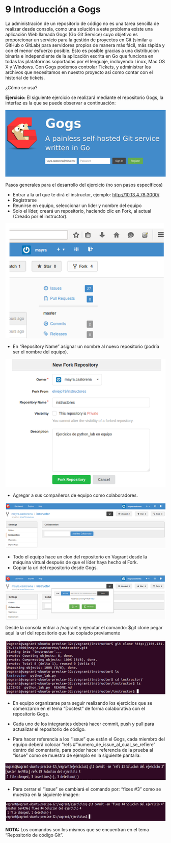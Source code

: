 # 9 Introducción a Gogs

La administración de un repositorio de código  no es una tarea sencilla de realizar desde consola, como una solución a este problema existe una aplicación Web llamada Gogs (Go Git Service) cuyo objetivo es proporcionar un servicio para la gestión de proyectos en Git (similar a GitHub o GitLab) para servidores propios de manera más fácil, más rápida y con el menor esfuerzo posible. Esto es posible gracias a una distribución binaria e independiente de la aplicación escrita en Go que funciona en todas las plataformas soportadas por el lenguaje, incluyendo Linux, Mac OS X y Windows.
Con Gogs podemos controlar Tickets, y administrar los archivos que necesitamos en nuestro proyecto así como contar con el historial de tickets.

¿Cómo se usa?

__Ejercicio:__ El siguiente ejercicio se realizará mediante el repositorio Gogs, la interfaz es la que se puede observar a continuación:

![Gogs](images/Gogs.png)

Pasos generales para el desarrollo del ejercicio (no son pasos específicos)

* Entrar a la url que te dirá el instructor, ejemplo: http://10.13.4.78:3000/
* Registrarse
* Reunirse en equipo, seleccionar un líder y nombre del equipo
* Solo el líder,  creará un repositorio, haciendo clic en Fork, al actual (Creado por el instructor).

![Hacer Fork](images/hacerfork.png)

* En “Repository Name” asignar un nombre al nuevo repositorio (podría ser el nombre del equipo).

![Asignar nombre](images/Asignarnombre.png)

* Agregar a sus compañeros de equipo como colaboradores.

![Agregar colaboradores](images/AsignarColaboradores.png)

* Todo el equipo hace un clon del repositorio en Vagrant desde la máquina virtual después de que el líder haya hecho el Fork.
* Copiar la url del repositorio desde Gogs.

![Url](images/Copiarurl.png)

Desde la consola entrar a /vagrant y ejecutar el comando:
$git clone pegar aqui la url del repositorio que fue copiado previamente

![Hacer Clone](images/HacerClone.png)

* En equipo organizarse para seguir realizando los ejercicios que se comenzaron en el tema “Doctest” de forma colaborativa con el repositorio Gogs.

* Cada uno de los integrantes deberá hacer commit, push y pull para actualizar el repositorio de código.

* Para hacer referencia a los “issue” que están el Gogs, cada miembro del equipo deberá colocar “refs #”numero_de_issue_al_cual_se_refiere” dentro del comentario, para poder hacer referencia de la prueba al “issue” como se muestra de ejemplo en la siguiente pantalla:

![Commit](images/Commitrefs.png)

* Para cerrar el “issue” se cambiará el comando por: “fixes #3” como se muestra en la siguiente imagen:

![Commit](images/Commitfixes.png)

__NOTA:__ Los comandos son los mismos que se encuentran en el tema “Repositorio de código Git”.
